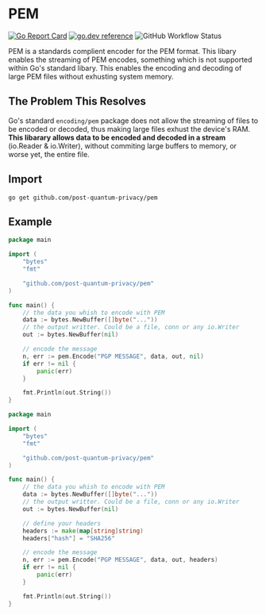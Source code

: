 # PEM

[![Go Report Card](https://goreportcard.com/badge/post-quantum-privacy/pem)](https://goreportcard.com/report/post-quantum-privacy/pem)
[![go.dev reference](https://img.shields.io/badge/go.dev-reference-007d9c?logo=go&logoColor=white)](https://pkg.go.dev/github.com/post-quantum-privacy/pem)
![GitHub Workflow Status](https://img.shields.io/github/actions/workflow/status/post-quantum-privacy/pem/.github/workflows/go.yml)

PEM is a standards complient encoder for the PEM format. This libary enables the streaming of PEM encodes, something which is not supported within Go's standard libary. This enables the encoding and decoding of large PEM files without exhusting system memory.

## The Problem This Resolves
Go's standard `encoding/pem` package does not allow the streaming of files to be encoded or decoded, thus making large files exhust the device's RAM.
**This libarary allows data to be encoded and decoded in a stream** (io.Reader & io.Writer), without commiting large buffers to memory, or worse yet,
the entire file. 

## Import

```
go get github.com/post-quantum-privacy/pem
```

## Example

```go
package main

import (
	"bytes"
    "fmt"

    "github.com/post-quantum-privacy/pem"
)

func main() {
    // the data you whish to encode with PEM
    data := bytes.NewBuffer([]byte("..."))
    // the output writter. Could be a file, conn or any io.Writer
    out := bytes.NewBuffer(nil)

    // encode the message
    n, err := pem.Encode("PGP MESSAGE", data, out, nil)
	if err != nil {
		panic(err)
	}

    fmt.Println(out.String())
}
```

```go
package main

import (
	"bytes"
    "fmt"

    "github.com/post-quantum-privacy/pem"
)

func main() {
    // the data you whish to encode with PEM
    data := bytes.NewBuffer([]byte("..."))
    // the output writter. Could be a file, conn or any io.Writer
    out := bytes.NewBuffer(nil)

    // define your headers
    headers := make(map[string]string)
    headers["hash"] = "SHA256"

    // encode the message
    n, err := pem.Encode("PGP MESSAGE", data, out, headers)
	if err != nil {
		panic(err)
	}

    fmt.Println(out.String())
}
```